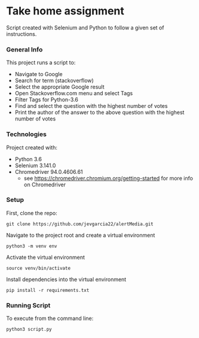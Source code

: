 # Take home assignment
Script created with Selenium and Python to follow a given set of instructions.

### General Info
This project runs a script to:
- Navigate to Google
- Search for term (stackoverflow)
- Select the appropriate Google result
- Open Stackoverflow.com menu and select Tags
- Filter Tags for Python-3.6
- Find and select the question with the highest number of votes
- Print the author of the answer to the above question with the highest number of votes

### Technologies
Project created with:
- Python 3.6
- Selenium 3.141.0
- Chromedriver 94.0.4606.61
  - see https://chromedriver.chromium.org/getting-started for more info on Chromedriver

### Setup
First, clone the repo:
```
git clone https://github.com/jevgarcia22/alertMedia.git
```
Navigate to the project root and create a virtual environment
```
python3 -m venv env
```
Activate the virtual environment
```
source venv/bin/activate
```
Install dependencies into the virtual environment
```
pip install -r requirements.txt
```
### Running Script
To execute from the command line:
```
python3 script.py
```
